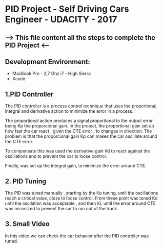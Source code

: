 # PID Project - Self Driving Cars Engineer - UDACITY - 2017

##  --> This file content all the steps to complete the PID Project <--

## Development Environment:
* MacBook Pro - 2,7 Ghz i7 - High Sierra
* Xcode 

## 1.PID Controller 

The PID controller is a process control technique that uses the proportional, integral and derivative action to minimize the error in
a process. 

The proportional action produces a signal proportional to the output error being Kp the proporcional gain. In the project, the proportional
gain set up how fast the car react , given the CTE error , to changes in direction. The problem is that the proporcional gain Kp can makes the
car oscillate around the CTE error.

To compensate this was used the derivative gain Kd to react against the oscillations and to prevent the car to loose control. 

Finally, was set up the integral gain, to minimize the error around CTE.

## 2. PID Tuning 

The PID was tuned manually , starting by the Kp tuning, until the oscillations reach a critical value, close to loose control. From these point 
was tuned Kd until the oscilation was acceptable , and then Ki, until the error around CTE was minimized to prevent the car to run out of the track.

## 3. Small Video

In this video we can check the car behavior after the PID controller was tuned.








